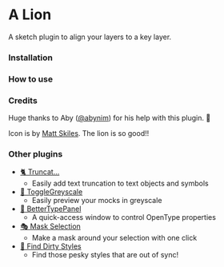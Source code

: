 # A Lion

A sketch plugin to align your layers to a key layer.

### Installation

### How to use

### Credits

Huge thanks to Aby ([@abynim](https://twitter.com/abynim)) for his help with this plugin. 🙌

Icon is by [Matt Skiles](https://twitter.com/matthewskiles). The lion is so good!!

### Other plugins

- [🐈 Truncat...](https://github.com/KevinGutowski/Truncat)
  - Easily add text truncation to text objects and symbols
- [🐉 ToggleGreyscale](https://github.com/KevinGutowski/ToggleGreyscale)
  - Easily preview your mocks in greyscale
- [📌 BetterTypePanel](https://github.com/KevinGutowski/betterTypePanel)
  - A quick-access window to control OpenType properties
- [🎭 Mask Selection](https://github.com/KevinGutowski/Mask-Selection)
  - Make a mask around your selection with one click
- [🔎 Find Dirty Styles](https://github.com/KevinGutowski/FindDirtyStyles)
  - Find those pesky styles that are out of sync!
